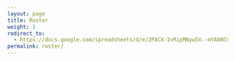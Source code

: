 ```yaml
---
layout: page
title: Roster
weight: 1
redirect_to:
  - https://docs.google.com/spreadsheets/d/e/2PACX-1vRipMNyw5X--mYAbNCGI277d9_6RdPJzcXmdAD1Kw92ltonNi1qFZPZNucGcBvSDztsjag9aWdvBD4v/pubhtml
permalink: roster/
---
```

